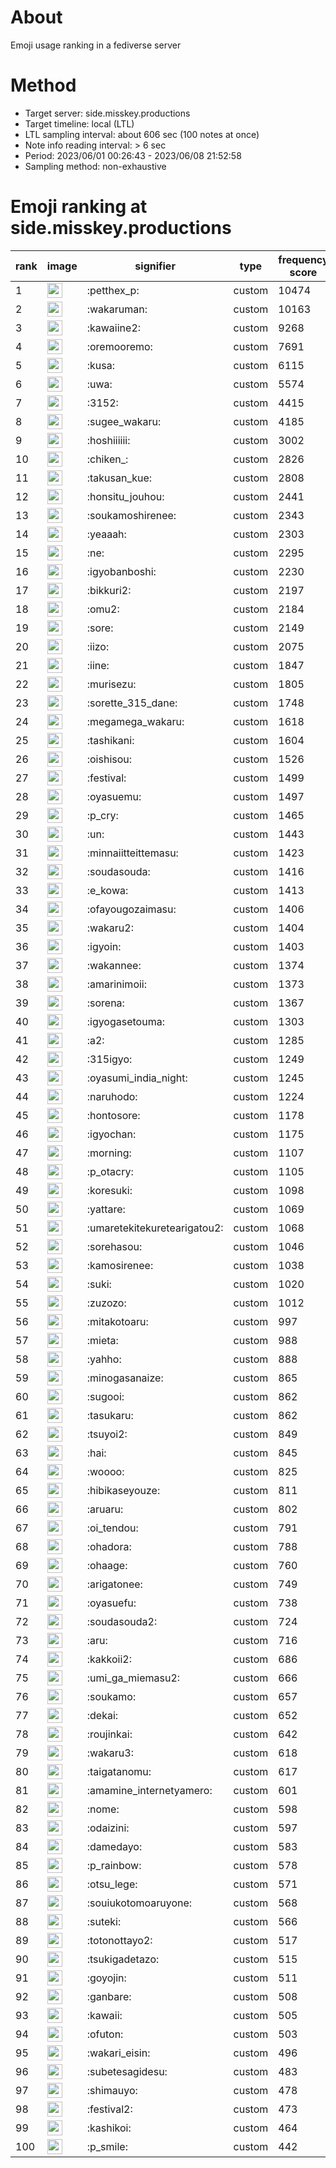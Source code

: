 # About
Emoji usage ranking in a fediverse server

# Method
- Target server: side.misskey.productions
- Target timeline: local (LTL)
- LTL sampling interval: about 606 sec (100 notes at once)
- Note info reading interval: > 6 sec
- Period: 2023/06/01 00:26:43 - 2023/06/08 21:52:58 
- Sampling method: non-exhaustive

# Emoji ranking at side.misskey.productions

|rank|image|signifier|type|frequency score|
|----|----|----|----|----|
|1|<img height="24" src="https://side.misskey.productions/emoji/petthex_p.webp">|:petthex_p:|custom|10474|
|2|<img height="24" src="https://side.misskey.productions/emoji/wakaruman.webp">|:wakaruman:|custom|10163|
|3|<img height="24" src="https://side.misskey.productions/emoji/kawaiine2.webp">|:kawaiine2:|custom|9268|
|4|<img height="24" src="https://side.misskey.productions/emoji/oremooremo.webp">|:oremooremo:|custom|7691|
|5|<img height="24" src="https://side.misskey.productions/emoji/kusa.webp">|:kusa:|custom|6115|
|6|<img height="24" src="https://side.misskey.productions/emoji/uwa.webp">|:uwa:|custom|5574|
|7|<img height="24" src="https://side.misskey.productions/emoji/3152.webp">|:3152:|custom|4415|
|8|<img height="24" src="https://side.misskey.productions/emoji/sugee_wakaru.webp">|:sugee_wakaru:|custom|4185|
|9|<img height="24" src="https://side.misskey.productions/emoji/hoshiiiiii.webp">|:hoshiiiiii:|custom|3002|
|10|<img height="24" src="https://side.misskey.productions/emoji/chiken_.webp">|:chiken_:|custom|2826|
|11|<img height="24" src="https://side.misskey.productions/emoji/takusan_kue.webp">|:takusan_kue:|custom|2808|
|12|<img height="24" src="https://side.misskey.productions/emoji/honsitu_jouhou.webp">|:honsitu_jouhou:|custom|2441|
|13|<img height="24" src="https://side.misskey.productions/emoji/soukamoshirenee.webp">|:soukamoshirenee:|custom|2343|
|14|<img height="24" src="https://side.misskey.productions/emoji/yeaaah.webp">|:yeaaah:|custom|2303|
|15|<img height="24" src="https://side.misskey.productions/emoji/ne.webp">|:ne:|custom|2295|
|16|<img height="24" src="https://side.misskey.productions/emoji/igyobanboshi.webp">|:igyobanboshi:|custom|2230|
|17|<img height="24" src="https://side.misskey.productions/emoji/bikkuri2.webp">|:bikkuri2:|custom|2197|
|18|<img height="24" src="https://side.misskey.productions/emoji/omu2.webp">|:omu2:|custom|2184|
|19|<img height="24" src="https://side.misskey.productions/emoji/sore.webp">|:sore:|custom|2149|
|20|<img height="24" src="https://side.misskey.productions/emoji/iizo.webp">|:iizo:|custom|2075|
|21|<img height="24" src="https://side.misskey.productions/emoji/iine.webp">|:iine:|custom|1847|
|22|<img height="24" src="https://side.misskey.productions/emoji/murisezu.webp">|:murisezu:|custom|1805|
|23|<img height="24" src="https://side.misskey.productions/emoji/sorette_315_dane.webp">|:sorette_315_dane:|custom|1748|
|24|<img height="24" src="https://side.misskey.productions/emoji/megamega_wakaru.webp">|:megamega_wakaru:|custom|1618|
|25|<img height="24" src="https://side.misskey.productions/emoji/tashikani.webp">|:tashikani:|custom|1604|
|26|<img height="24" src="https://side.misskey.productions/emoji/oishisou.webp">|:oishisou:|custom|1526|
|27|<img height="24" src="https://side.misskey.productions/emoji/festival.webp">|:festival:|custom|1499|
|28|<img height="24" src="https://side.misskey.productions/emoji/oyasuemu.webp">|:oyasuemu:|custom|1497|
|29|<img height="24" src="https://side.misskey.productions/emoji/p_cry.webp">|:p_cry:|custom|1465|
|30|<img height="24" src="https://side.misskey.productions/emoji/un.webp">|:un:|custom|1443|
|31|<img height="24" src="https://side.misskey.productions/emoji/minnaiitteittemasu.webp">|:minnaiitteittemasu:|custom|1423|
|32|<img height="24" src="https://side.misskey.productions/emoji/soudasouda.webp">|:soudasouda:|custom|1416|
|33|<img height="24" src="https://side.misskey.productions/emoji/e_kowa.webp">|:e_kowa:|custom|1413|
|34|<img height="24" src="https://side.misskey.productions/emoji/ofayougozaimasu.webp">|:ofayougozaimasu:|custom|1406|
|35|<img height="24" src="https://side.misskey.productions/emoji/wakaru2.webp">|:wakaru2:|custom|1404|
|36|<img height="24" src="https://side.misskey.productions/emoji/igyoin.webp">|:igyoin:|custom|1403|
|37|<img height="24" src="https://side.misskey.productions/emoji/wakannee.webp">|:wakannee:|custom|1374|
|38|<img height="24" src="https://side.misskey.productions/emoji/amarinimoii.webp">|:amarinimoii:|custom|1373|
|39|<img height="24" src="https://side.misskey.productions/emoji/sorena.webp">|:sorena:|custom|1367|
|40|<img height="24" src="https://side.misskey.productions/emoji/igyogasetouma.webp">|:igyogasetouma:|custom|1303|
|41|<img height="24" src="https://side.misskey.productions/emoji/a2.webp">|:a2:|custom|1285|
|42|<img height="24" src="https://side.misskey.productions/emoji/315igyo.webp">|:315igyo:|custom|1249|
|43|<img height="24" src="https://side.misskey.productions/emoji/oyasumi_india_night.webp">|:oyasumi_india_night:|custom|1245|
|44|<img height="24" src="https://side.misskey.productions/emoji/naruhodo.webp">|:naruhodo:|custom|1224|
|45|<img height="24" src="https://side.misskey.productions/emoji/hontosore.webp">|:hontosore:|custom|1178|
|46|<img height="24" src="https://side.misskey.productions/emoji/igyochan.webp">|:igyochan:|custom|1175|
|47|<img height="24" src="https://side.misskey.productions/emoji/morning.webp">|:morning:|custom|1107|
|48|<img height="24" src="https://side.misskey.productions/emoji/p_otacry.webp">|:p_otacry:|custom|1105|
|49|<img height="24" src="https://side.misskey.productions/emoji/koresuki.webp">|:koresuki:|custom|1098|
|50|<img height="24" src="https://side.misskey.productions/emoji/yattare.webp">|:yattare:|custom|1069|
|51|<img height="24" src="https://side.misskey.productions/emoji/umaretekitekuretearigatou2.webp">|:umaretekitekuretearigatou2:|custom|1068|
|52|<img height="24" src="https://side.misskey.productions/emoji/sorehasou.webp">|:sorehasou:|custom|1046|
|53|<img height="24" src="https://side.misskey.productions/emoji/kamosirenee.webp">|:kamosirenee:|custom|1038|
|54|<img height="24" src="https://side.misskey.productions/emoji/suki.webp">|:suki:|custom|1020|
|55|<img height="24" src="https://side.misskey.productions/emoji/zuzozo.webp">|:zuzozo:|custom|1012|
|56|<img height="24" src="https://side.misskey.productions/emoji/mitakotoaru.webp">|:mitakotoaru:|custom|997|
|57|<img height="24" src="https://side.misskey.productions/emoji/mieta.webp">|:mieta:|custom|988|
|58|<img height="24" src="https://side.misskey.productions/emoji/yahho.webp">|:yahho:|custom|888|
|59|<img height="24" src="https://side.misskey.productions/emoji/minogasanaize.webp">|:minogasanaize:|custom|865|
|60|<img height="24" src="https://side.misskey.productions/emoji/sugooi.webp">|:sugooi:|custom|862|
|61|<img height="24" src="https://side.misskey.productions/emoji/tasukaru.webp">|:tasukaru:|custom|862|
|62|<img height="24" src="https://side.misskey.productions/emoji/tsuyoi2.webp">|:tsuyoi2:|custom|849|
|63|<img height="24" src="https://side.misskey.productions/emoji/hai.webp">|:hai:|custom|845|
|64|<img height="24" src="https://side.misskey.productions/emoji/woooo.webp">|:woooo:|custom|825|
|65|<img height="24" src="https://side.misskey.productions/emoji/hibikaseyouze.webp">|:hibikaseyouze:|custom|811|
|66|<img height="24" src="https://side.misskey.productions/emoji/aruaru.webp">|:aruaru:|custom|802|
|67|<img height="24" src="https://side.misskey.productions/emoji/oi_tendou.webp">|:oi_tendou:|custom|791|
|68|<img height="24" src="https://side.misskey.productions/emoji/ohadora.webp">|:ohadora:|custom|788|
|69|<img height="24" src="https://side.misskey.productions/emoji/ohaage.webp">|:ohaage:|custom|760|
|70|<img height="24" src="https://side.misskey.productions/emoji/arigatonee.webp">|:arigatonee:|custom|749|
|71|<img height="24" src="https://side.misskey.productions/emoji/oyasuefu.webp">|:oyasuefu:|custom|738|
|72|<img height="24" src="https://side.misskey.productions/emoji/soudasouda2.webp">|:soudasouda2:|custom|724|
|73|<img height="24" src="https://side.misskey.productions/emoji/aru.webp">|:aru:|custom|716|
|74|<img height="24" src="https://side.misskey.productions/emoji/kakkoii2.webp">|:kakkoii2:|custom|686|
|75|<img height="24" src="https://side.misskey.productions/emoji/umi_ga_miemasu2.webp">|:umi_ga_miemasu2:|custom|666|
|76|<img height="24" src="https://side.misskey.productions/emoji/soukamo.webp">|:soukamo:|custom|657|
|77|<img height="24" src="https://side.misskey.productions/emoji/dekai.webp">|:dekai:|custom|652|
|78|<img height="24" src="https://side.misskey.productions/emoji/roujinkai.webp">|:roujinkai:|custom|642|
|79|<img height="24" src="https://side.misskey.productions/emoji/wakaru3.webp">|:wakaru3:|custom|618|
|80|<img height="24" src="https://side.misskey.productions/emoji/taigatanomu.webp">|:taigatanomu:|custom|617|
|81|<img height="24" src="https://side.misskey.productions/emoji/amamine_internetyamero.webp">|:amamine_internetyamero:|custom|601|
|82|<img height="24" src="https://side.misskey.productions/emoji/nome.webp">|:nome:|custom|598|
|83|<img height="24" src="https://side.misskey.productions/emoji/odaizini.webp">|:odaizini:|custom|597|
|84|<img height="24" src="https://side.misskey.productions/emoji/damedayo.webp">|:damedayo:|custom|583|
|85|<img height="24" src="https://side.misskey.productions/emoji/p_rainbow.webp">|:p_rainbow:|custom|578|
|86|<img height="24" src="https://side.misskey.productions/emoji/otsu_lege.webp">|:otsu_lege:|custom|571|
|87|<img height="24" src="https://side.misskey.productions/emoji/souiukotomoaruyone.webp">|:souiukotomoaruyone:|custom|568|
|88|<img height="24" src="https://side.misskey.productions/emoji/suteki.webp">|:suteki:|custom|566|
|89|<img height="24" src="https://side.misskey.productions/emoji/totonottayo2.webp">|:totonottayo2:|custom|517|
|90|<img height="24" src="https://side.misskey.productions/emoji/tsukigadetazo.webp">|:tsukigadetazo:|custom|515|
|91|<img height="24" src="https://side.misskey.productions/emoji/goyojin.webp">|:goyojin:|custom|511|
|92|<img height="24" src="https://side.misskey.productions/emoji/ganbare.webp">|:ganbare:|custom|508|
|93|<img height="24" src="https://side.misskey.productions/emoji/kawaii.webp">|:kawaii:|custom|505|
|94|<img height="24" src="https://side.misskey.productions/emoji/ofuton.webp">|:ofuton:|custom|503|
|95|<img height="24" src="https://side.misskey.productions/emoji/wakari_eisin.webp">|:wakari_eisin:|custom|496|
|96|<img height="24" src="https://side.misskey.productions/emoji/subetesagidesu.webp">|:subetesagidesu:|custom|483|
|97|<img height="24" src="https://side.misskey.productions/emoji/shimauyo.webp">|:shimauyo:|custom|478|
|98|<img height="24" src="https://side.misskey.productions/emoji/festival2.webp">|:festival2:|custom|473|
|99|<img height="24" src="https://side.misskey.productions/emoji/kashikoi.webp">|:kashikoi:|custom|464|
|100|<img height="24" src="https://side.misskey.productions/emoji/p_smile.webp">|:p_smile:|custom|442|
